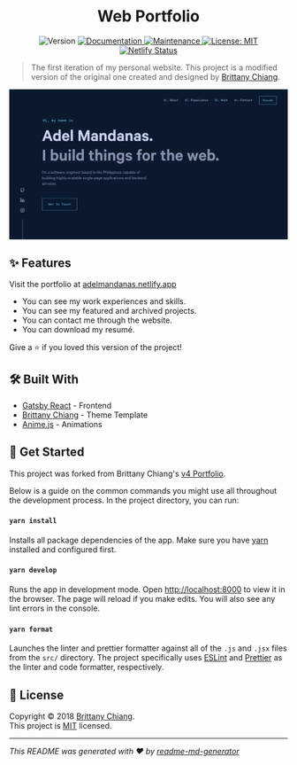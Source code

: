 <h1 align="center">Web Portfolio</h1>
<p align="center">
  <img alt="Version" src="https://img.shields.io/badge/version-1.0.0-blue.svg?cacheSeconds=2592000" />
  <a href="https://github.com/amndns/web-portfolio/blob/master/README.md" target="_blank">
    <img alt="Documentation" src="https://img.shields.io/badge/documentation-yes-brightgreen.svg" />
  </a>
  <a href="https://github.com/amndns/web-portfolio/graphs/commit-activity" target="_blank">
    <img alt="Maintenance" src="https://img.shields.io/badge/Maintained%3F-yes-green.svg" />
  </a>
  <a href="https://github.com/amndns/web-portfolio/blob/master/LICENSE" target="_blank">
    <img alt="License: MIT" src="https://img.shields.io/badge/License-MIT-green.svg" />
  </a>
  <a href="https://app.netlify.com/sites/web-portfolio/deploys" target="_blank">
    <img alt="Netlify Status" src="https://api.netlify.com/api/v1/badges/8f2e78cd-6dd0-4da0-b435-0a54c4af10c4/deploy-status" />
  </a>
</p>

> The first iteration of my personal website. This project is a modified version of the original one created and designed by [Brittany Chiang](https://github.com/bchiang7/v4).

<p align="center">
  <img width="720" align="center" src="src/images/demo.png" alt="demo"/>
</p>

## ✨ Features

Visit the portfolio at [adelmandanas.netlify.app](https://adelmandanas.netlify.app/)

- You can see my work experiences and skills.
- You can see my featured and archived projects.
- You can contact me through the website.
- You can download my resumé.

Give a ⭐️ if you loved this version of the project!

## 🛠 Built With

- [Gatsby React](https://www.gatsbyjs.com/) - Frontend
- [Brittany Chiang](https://github.com/bchiang7/v4) - Theme Template
- [Anime.js](https://animejs.com/) - Animations

## 🚀 Get Started

This project was forked from Brittany Chiang's [v4 Portfolio](https://github.com/bchiang7/v4).

Below is a guide on the common commands you might use all throughout the development process. In the project directory, you can run:

#### `yarn install`

Installs all package dependencies of the app. Make sure you have [yarn](https://yarnpkg.com/) installed and configured first.

#### `yarn develop`

Runs the app in development mode. Open [http://localhost:8000](http://localhost:8000) to view it in the browser. The page will reload if you make edits. You will also see any lint errors in the console.

#### `yarn format`

Launches the linter and prettier formatter against all of the `.js` and `.jsx` files from the `src/` directory. The project specifically uses [ESLint](https://eslint.org/) and [Prettier](https://prettier.io/) as the linter and code formatter, respectively.

## 📝 License

Copyright © 2018 [Brittany Chiang](https://github.com/bchiang7).<br />
This project is [MIT](https://github.com/amndns/web-portfolio/blob/master/LICENSE) licensed.


***
_This README was generated with ❤️ by [readme-md-generator](https://github.com/kefranabg/readme-md-generator)_